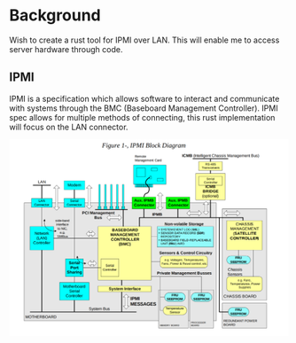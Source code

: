 # Background

Wish to create a rust tool for IPMI over LAN. This will enable me to access server hardware through code.

## IPMI


IPMI is a specification which allows software to interact and communicate with systems through the BMC (Baseboard Management Controller). IPMI spec allows for multiple methods of connecting, this rust implementation will focus on the LAN connector.

![Alt text](/images/ipmi.png)



